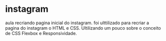 # instagram
aula recriando pagina inicial do instagram.
foi ulttilizado para recriar a pagina do instagram o HTML e CSS.
Ultilizando um pouco sobre o conceito de CSS Flexbox e Responsividade.
